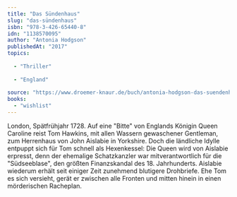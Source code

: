 ```yaml
---
title: "Das Sündenhaus"
slug: "das-sündenhaus"
isbn: "978-3-426-65440-8"
idn: "1138570095"
author: "Antonia Hodgson"
publishedAt: "2017"
topics:
  
  - "Thriller"
    
  - "England"
    
source: "https://www.droemer-knaur.de/buch/antonia-hodgson-das-suendenhaus-9783426654408"
books: 
  - "wishlist"
---
```

London, Spätfrühjahr 1728. Auf eine "Bitte" von Englands Königin Queen 
Caroline reist Tom Hawkins, mit allen Wassern gewaschener Gentleman, zum 
Herrenhaus von John Aislabie in Yorkshire. Doch die ländliche Idylle entpuppt 
sich für Tom schnell als Hexenkessel: Die Queen wird von Aislabie erpresst, 
denn der ehemalige Schatzkanzler war mitverantwortlich für die "Südseeblase", 
den größten Finanzskandal des 18. Jahrhunderts. Aislabie wiederum erhält seit 
einiger Zeit zunehmend blutigere Drohbriefe. Ehe Tom es sich versieht, gerät 
er zwischen alle Fronten und mitten hinein in einen mörderischen Racheplan.